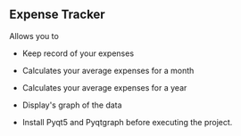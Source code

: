 ## Expense Tracker
Allows you to 
- Keep record of your expenses
- Calculates your average expenses for a month
- Calculates your average expenses for a year
- Display's graph of the data

- Install Pyqt5 and Pyqtgraph before executing the project.
